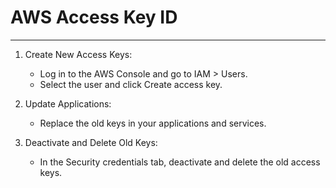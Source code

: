 # AWS Access Key ID
___
1. Create New Access Keys:
   * Log in to the AWS Console and go to IAM > Users.
   * Select the user and click Create access key.

2. Update Applications:
   * Replace the old keys in your applications and services.

3. Deactivate and Delete Old Keys:
   * In the Security credentials tab, deactivate and delete the old access keys.